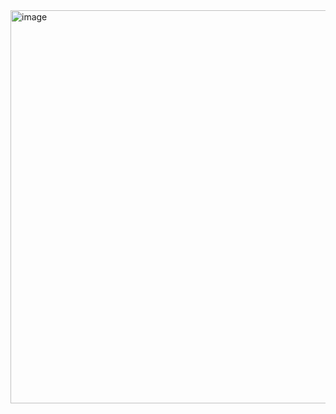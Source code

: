 <img width="793" height="629" alt="image" src="https://github.com/user-attachments/assets/e1fd2a48-c3c8-43cf-97b9-a220c8e830c6" />
